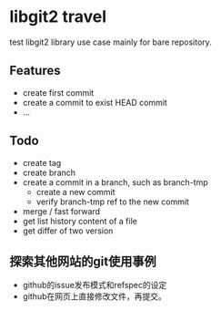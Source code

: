 # libgit2 travel
test libgit2 library use case mainly for bare repository.

## Features
- create first commit
- create a commit to exist HEAD commit
- ...

## Todo
- create tag
- create branch
- create a commit in a branch, such as branch-tmp
    - create a new commit
    - verify branch-tmp ref to the new commit
- merge / fast forward
- get list history content of a file
- get differ of two version

## 探索其他网站的git使用事例
- github的issue发布模式和refspec的设定
- github在网页上直接修改文件，再提交。